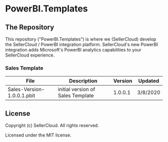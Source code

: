 # PowerBI.Templates

## The Repository
This repository ("PowerBI.Templates") is where we (SellerCloud) develop the SellerCloud / PowerBI integration platform.
SellerCloud's new PowerBI integration adds Microsoft's PowerBI analytics capabilities to your SellerCloud experience.


### Sales Template
 File | Description | Version | Updated
|---|---|---|---|
| Sales-Version-1.0.0.1.pbit | initial version of Sales Template | 1.0.0.1 | 3/8/2020 |

## License
Copyright (c) SellerCloud. All rights reserved.

Licensed under the MIT license.

